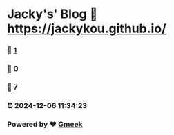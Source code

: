 # Jacky's' Blog :link: https://jackykou.github.io/ 
### :page_facing_up: [1](https://jackykou.github.io//tag.html) 
### :speech_balloon: 0 
### :hibiscus: 7 
### :alarm_clock: 2024-12-06 11:34:23 
### Powered by :heart: [Gmeek](https://github.com/Meekdai/Gmeek)
